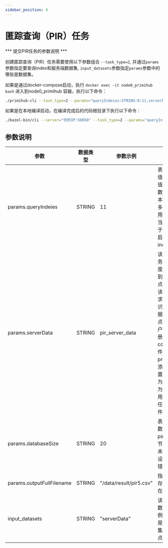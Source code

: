 ```yaml
---
sidebar_position: 4
---
```



# 匿踪查询（PIR）任务

*** 提交PIR任务的参数说明 ***

创建匿踪查询（PIR）任务需要使用以下参数组合 `--task_type=2`, 并通过`params`参数指定要查询index和服务端数据集, `input_datasets`参数指定`params`参数中的哪些是数据集。

如果是通过docker-compose启动，执行 `docker exec -it node0_primihub bash` 进入到node0_primihub 容器，执行以下命令：

```bash
./primihub-cli --task_type=2 --params="queryIndeies:STRING:0:11,serverData:STRING:0:pir_server_data,databaseSize:STRING:0:20,outputFullFilename:STRING:0:/data/result/pir5.csv" --input_datasets="serverData"
```

如果是在本地编译启动，在编译完成后的代码根目录下执行以下命令：

```bash
./bazel-bin/cli --server="你的IP:50050" --task_type=2 --params="queryIndeies:STRING:0:11,serverData:STRING:0:pir_server_data,databaseSize:STRING:0:20,outputFullFilename:STRING:0:/data/result/pir5.csv" --input_datasets="serverData"
```
## 参数说明

| 参数| 数据类型 | 参数示例 | 参数说明
| ---- | ---- | ---- | ---- |
| params.queryIndeies | STRING | 11 | 表示检索pir数据库index值为11数据记录，index值不能超过数据库的记录数，否则出错。（当前版本pir支持一次请求包含多个index，index值之间用英文逗号分割，而由于当前命令行请求中逗号用于分割参数，所以命令行启动任务只包含1个index值。）|
| params.serverData | STRING | pir_server_data | 该参数值为pir服务的服务端数据标识符，系统调度节点通过数据标识符找到注册对应数据的工作节点，pir客户端节点将向该节点发送匿踪查询请求。pir服务端加载该标识符对应文件生成pir数据库。（pir服务中调度节点默认作为pir服务的客户端节点。用例中数据注册到节点node1中，在config目中对应的配置文件是primihub_node1.yaml，添加数据的保存路径，设置该数据的description为"pir_server_data"，作为该数据标志符。标志符用户可以自主设置，请求任务中的参数值与配置文件中标志符保持一致））|
| params.databaseSize | STRING | 20 | 表示检索的pir数据库的数据记录数量，当前版本pir需要从cli通知客户端节点数据库的规模，如果未提供该参数或者该参数设置错误则会引发pir报错。 |
| params.outputFullFilename | STRING | "/data/result/pir5.csv" | 指定pir匿踪查询结果保存文件的文件名和文件所在目录的绝对路径。|
| input_datasets | STRING | "serverData" | 该参数值指定params参数集合的数据集参数，实例中params.serverData是数据集参数，通过数据集参数值找到相关工作节点。|

